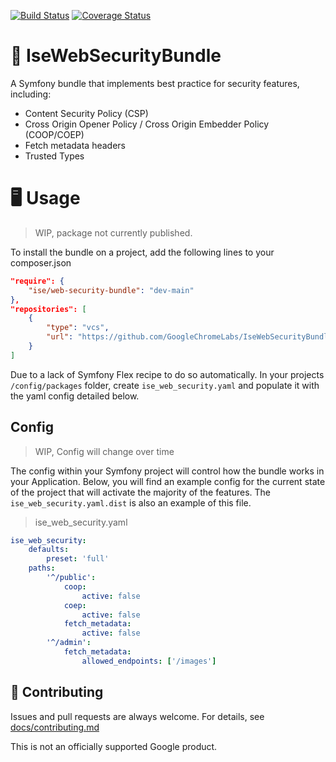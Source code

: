 [![Build Status](https://travis-ci.com/GoogleChromeLabs/IseWebSecurityBundle.svg?branch=main)](https://travis-ci.com/GoogleChromeLabs/IseWebSecurityBundle)
[![Coverage Status](https://coveralls.io/repos/github/GoogleChromeLabs/IseWebSecurityBundle/badge.svg?branch=ci)](https://coveralls.io/github/GoogleChromeLabs/IseWebSecurityBundle?branch=ci)

# 🔐 IseWebSecurityBundle

A Symfony bundle that implements best practice for security features,
including:

- Content Security Policy (CSP)
- Cross Origin Opener Policy / Cross Origin Embedder Policy (COOP/COEP)
- Fetch metadata headers
- Trusted Types

# 🖥️ Usage

>WIP, package not currently published. 

To install the bundle on a project, add the following lines to your composer.json

```json
"require": {
    "ise/web-security-bundle": "dev-main"
},
"repositories": [
    {
        "type": "vcs",
        "url": "https://github.com/GoogleChromeLabs/IseWebSecurityBundle.git"
    }
]
```

Due to a lack of Symfony Flex recipe to do so automatically. In your projects `/config/packages` folder, create `ise_web_security.yaml` and populate it with the yaml config detailed below. 

## Config

>WIP, Config will change over time

The config within your Symfony project will control how the bundle works in your Application.
Below, you will find an example config for the current state of the project that will activate
the majority of the features. The `ise_web_security.yaml.dist` is also an example of this file. 

>ise_web_security.yaml

```yaml
ise_web_security:
    defaults: 
        preset: 'full'
    paths:
        '^/public':
            coop:
                active: false
            coep:
                active: false
            fetch_metadata:
                active: false
        '^/admin':
            fetch_metadata:
                allowed_endpoints: ['/images']
```

## 🤝 Contributing

Issues and pull requests are always welcome. For details, see
[docs/contributing.md](docs/contributing.md)

This is not an officially supported Google product.

